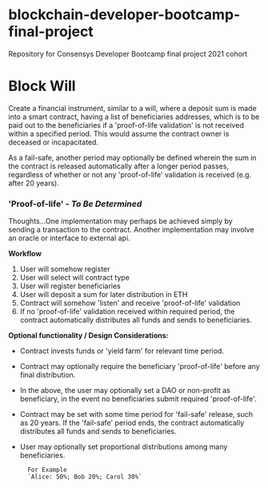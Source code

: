 # blockchain-developer-bootcamp-final-project

Repository for Consensys Developer Bootcamp final project 2021 cohort

# Block Will

Create a financial instrument, similar to a will, where a deposit sum is made into a smart contract, having a list of beneficiaries addresses, which is to be paid out to the beneficiaries if a 'proof-of-life validation' is not received within a specified period. This would assume the contract owner is deceased or incapacitated.

As a fail-safe, another period may optionally be defined wherein the sum in the contract is released automatically after a longer period passes, regardless of whether or not any 'proof-of-life' validation is received (e.g. after 20 years).

### **'Proof-of-life'** - _To Be Determined_

Thoughts...One implementation may perhaps be achieved simply by sending a transaction to the contract. Another implementation may involve an oracle or interface to external api.

**Workflow**

1. User will somehow register
2. User will select will contract type
3. User will register beneficiaries
4. User will deposit a sum for later distribution in ETH
5. Contract will somehow 'listen' and receive 'proof-of-life' validation
6. If no 'proof-of-life' validation received within required period, the contract automatically distributes all funds and sends to beneficiaries.

**Optional functionality / Design Considerations:**

- Contract invests funds or 'yield farm' for relevant time period.
- Contract may optionally require the beneficiary 'proof-of-life' before any final distribution.
- In the above, the user may optionally set a DAO or non-profit as beneficiary, in the event no beneficiaries submit required 'proof-of-life'.
- Contract may be set with some time period for 'fail-safe' release, such as 20 years. If the 'fail-safe' period ends, the contract automatically distributes all funds and sends to beneficiaries.
- User may optionally set proportional distributions among many beneficiaries.

        For Example
        `Alice: 50%; Bob 20%; Carol 30%`
